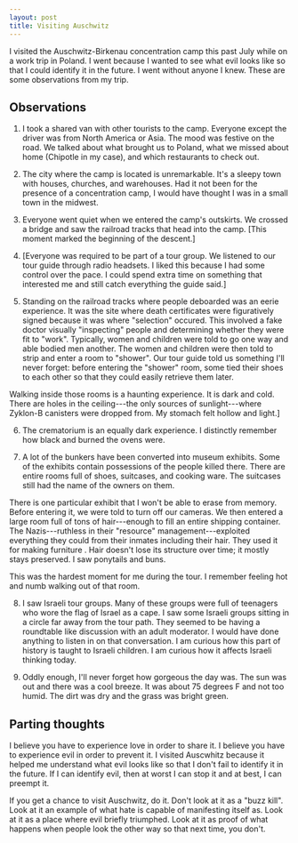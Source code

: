 ```yaml
---
layout: post
title: Visiting Auschwitz
---
```


I visited the Auschwitz-Birkenau concentration camp this past July while on a work trip in Poland. I went because I wanted to see what evil looks like so that I could identify it in the future. I went without anyone I knew. These are some observations from my trip.

## Observations

1. I took a shared van with other tourists to the camp. Everyone except the driver was from North America or Asia. The mood was festive on the road. We talked about what brought us to Poland, what we missed about home (Chipotle in my case), and which restaurants to check out.

2. The city <link> where the camp is located is unremarkable. It's a sleepy town with houses, churches, and warehouses. Had it not been for the presence of a concentration camp, I would have thought I was in a small town in the midwest.

3. Everyone went quiet when we entered the camp's outskirts. We crossed a bridge and saw the railroad tracks that head into the camp. [This moment marked the beginning of the descent.]

4. [Everyone was required to be part of a tour group. We listened to our tour guide through radio headsets. I liked this because I had some control over the pace. I could spend extra time on something that interested me and still catch everything the guide said.]

5. Standing on the railroad tracks where people deboarded was an eerie experience. It was the site where death certificates were figuratively signed because it was where "selection" occured. This involved a fake doctor visually "inspecting" people and determining whether they were fit to "work". Typically, women and children were told to go one way and able bodied men another. The women and children were then told to strip and enter a room to "shower". Our tour guide told us something I'll never forget: before entering the "shower" room, some tied their shoes to each other so that they could easily retrieve them later.

  Walking inside those rooms is a haunting experience. It is dark and cold. There are holes in the ceiling---the only sources     of sunlight---where Zyklon-B canisters were dropped from. My stomach felt hollow and light.]

6. The crematorium is an equally dark experience. I distinctly remember how black and burned the ovens were.

7. A lot of the bunkers have been converted into museum exhibits. Some of the exhibits contain possessions of the people killed there. There are entire rooms full of shoes, suitcases, and cooking ware. The suitcases still had the name of the owners on them. 

  There is one particular exhibit that I won't be able to erase from memory. Before entering it, we were told to turn off our cameras. We then entered a large room full of tons of hair---enough to fill an entire shipping container. The Nazis---ruthless in their "resource" management---exploited everything they could from their inmates including their hair. They used it for making furniture <look up>. Hair doesn't lose its structure over time; it mostly stays preserved. I saw ponytails and buns.

  This was the hardest moment for me during the tour. I remember feeling hot and numb walking out of that room.

8. I saw Israeli tour groups. Many of these groups were full of teenagers who wore the flag of Israel as a cape. I saw some Israeli groups sitting in a circle far away from the tour path. They seemed to be having a roundtable like discussion with an adult moderator. I would have done anything to listen in on that conversation. I am curious how this part of history is taught to Israeli children. I am curious how it affects Israeli thinking today.

9. Oddly enough, I'll never forget how gorgeous the day was. The sun was out and there was a cool breeze. It was about 75 degrees F and not too humid. The dirt was dry and the grass was bright green.


## Parting thoughts

I believe you have to experience love in order to share it. I believe you have to experience evil in order to prevent it. I visited Auscwhitz because it helped me understand what evil looks like so that I don't fail to identify it in the future. If I can identify evil, then at worst I can stop it and at best, I can preempt it.

If you get a chance to visit Auschwitz, do it. Don't look at it as a "buzz kill". Look at it an example of what hate is capable of manifesting itself as. Look at it as a place where evil briefly triumphed. Look at it as proof of what happens when people look the other way so that next time, you don't.

<pics>
